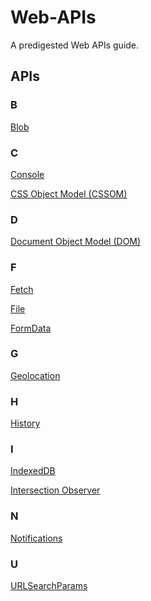 # Web-APIs
A predigested Web APIs guide.

## APIs

### B
<a href="./Blob/README.md" target="_self">Blob</a>

### C

<a href="./Console/README.md" target="_self">Console</a>

<a href="./CSSOM
/README.md" target="_self">CSS Object Model (CSSOM)
</a>

### D

<a href="./Document Object Model (DOM)/README.md" target="_self">Document Object Model (DOM)</a>

### F

<a href="./Fetch/README.md" target="_self">Fetch</a>

<a href="./File/README.md" target="_self">File</a>

<a href="./FormData/README.md" target="_self">FormData</a>

### G

<a href="./Geolocation/README.md" target="_self">Geolocation</a>

### H

<a href="./History/README.md" target="_self">History</a>

### I

<a href="./IndexedDB/README.md" target="_self">IndexedDB</a>

<a href="./Intersection Observer/README.md" target="_self">Intersection Observer</a>

### N

<a href="./Notifications/README.md" target="_self">Notifications</a>

### U

<a href="./URLSearchParams/README.md" target="_self">URLSearchParams</a>

